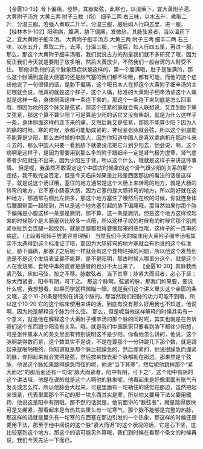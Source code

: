 【金匮10-15】脅下偏痛，發熱，其脈緊弦，此寒也，以溫藥下，宜大黃附子湯。
大黄附子汤方
大黄三两  附子三枚（炮）  细辛二两
右三味，以水五升，煮取二升，分温三服。若强人煮取二升半，分温三服，服后如人行四五里，进一服。
【桂林本9-102】阳明病，腹满，胁下偏痛，发微热，其脉弦紧者，当以温药下之，宜大黄附子细辛汤。
大黄附子细辛汤方
大黄三两 附子三两 细辛二两
右三味，以水五升，煮取二升，去滓，分温三服，一服后，如人行四五里，再进一服。
那么，那这个大黄附子细辛汤哦，我们就说古方的剂量我们就不多研究了哦，因为反正我们今天就是要附子放多哦，然后大黄放少，不然我们一般台湾的人耐受不住。
那他讲到他的这个脉象跟症状是这样的，第一个腹满哦，肚子是胀满的，那么这个胀满到底是大便塞的还是胀气塞的我们都不论哦，都有可能，而他的这个症状他说了一句很怪的话，是胁下偏痛，这个哦日本人在抓这个大黄附子细辛汤的主证哦就会说，他真的就是这个样子，这个人痛，标准的大黄附子细辛汤证这个人痛就是这样一条，身体侧面这样一条连下来的，那这个一条连下来到底是怎么回事哦，那因为他的这个脉又是弦紧，那这个弦紧的脉就会有人联想说，又连到胁下痛又弦紧，那这个算不算少阳？可是算是少阳的话它又没有柴胡，就是为什么这样子一条，身体侧面这样的连下来的痛，又然后脉又是弦紧，那能不能算少阳？因为人的痛的时候、寒的时候，脉都可能勒成紧的，神经紧张脉就会弦，所以这个到底能不能算是少阳，那么古时候的中国人，因为你知道中国人是喜欢拿病机在那边斗来斗去的，那么中国人只要一看到胁下就要设法把它斗到少阳去，他会说，啊，这个病啊是这样子，是因为需要用到那么多的附子跟细辛一定是肾气极为虚寒，肾气虚寒者少阳就生不出来，因为少阳生于肾，所以这个什么，哦就是这样子来讲这件事情。
但是呢，我虽然不敢否定这个中国古时候拿的这个肾气跟少阳的关系的那个连结，我不敢完全否定，但是今天临床如果是比较是西医那边的看法的话是这样子，就是说这个汤证哦，塞住的地方通常是这个大肠上来转弯的地方，就是大肠的转弯的地方，它不塞小肠塞大肠，因为它塞的是大肠转弯的地方，所以刚好就在这种地方，那通常右侧比左侧多，那这个地方塞住了哦然后在绞的时候，你就连身体后腰跟侧面一起绞到，所以是这个地方塞引起的胁下偏痛哦，那当然如果你那个胁下偏痛是小腹这样一条那是厥阴，那不算，这一条是厥阴。但是这个地方这样绞起来的时候那个是大肠塞到比较多一点哦，所以这样子绞的时候有的时候它那个肌肉紧张扯到会连腿一起绞到，就是连腿都觉得要缩起来的感觉哦，这样子的一连串的病症。（上段看视频手势更容易理解）
当然我们今天的临床用大黄附子细辛汤哦其实不太遇得到这个标准证了哦，那因为大肠转弯的地方塞就会有他说的这个标准证，胁下偏痛，那塞了之后呢一样就会有这个食物烂掉的问题，所以他这个发热到底是不是这个发烧表证都不能算，是不是阳明，那古时候人哪里分这个，就是这个人在发烧嘛，食物中毒的或者是感冒的也分不太出来了。
【金匮10-20】其脉数而紧乃弦，状如弓弦，按之不移。脉数弦者，当下其寒；脉紧大而迟者，必心下坚；脉大而紧者，阳中有阴，可下之。
那这个脉啊，弦紧的脉，那我们如果要，要说什么呢，我想想看，如果同学就稍微瞄一眼，就是我们这个讲义里头这个金匮的条文哦，这个10-20条是特别在讲这个脉的。那当然我们把脉的功力可能不到哦，所以这个10-20 它的这个临床使用来讲的话，到底有没有那么好用我也不知道，他说啊，因为他是解释这个脉为什么弦。
那么，但是呢当他这样解释的时候其实有一个意义，就是他在解释这个大黄附子细辛汤的那个脉的同时呢，其实也就是在告诉我们这个东西跟少阳没有关系。哦，就是我们中国医家只要看到胁下都往少阳想，可是张仲景本人的条文里面有特别说明这不是少阳，你看他怎么讲的，他说，这个脉啊跳得数而紧，这个数其实不是说，不是在算那个一分钟跳几下那个数，就是跳起来就啪啪啪的，你知道就是那个脉比较躁急的，然后绷紧的，他说很躁急而绷紧的脉，你把起来就会觉得是弦，然后按来按去那个脉都勒在那边。那果然是个弦脉，他说这个脉如果跳得躁急而弦的呢，他说“当下其寒”，然后呢他跳掉那个“紧大而迟”的那后面还有一句说“脉大而紧者，阳中有阴，可下之”，这个阳中有阴的这个讲法哦，他是在说的就是这个人啊他的脉象呢，他看起来是好像里面有胀气有发炎或怎么样，所以他脉会大起来，可是里面有一坨勒住的感觉在那边，虽然把起来很紧，代表里面那个不动的那一块东西其实是寒，所以你又要用下法又要用暖药，他说这是阳中有阴哦。那不然的话就是，他前面讲的“数弦者”，就是跳得很快可是又绷紧，那看起来是有热其实里头有一坨寒气，那个脉不能够是完整的热脉，那这样的话就是里头有一坨寒的东西塞在那边引发的一个热象，那这样的时候还是要用下法。那至于他中间说的这个脉“紧大而迟”的这个状况的话，它是心下坚，这比较塞到这个地方，那这个的话可能另外算哦，我们到时候在看那个条文的时候再说，我们今天先沾一下而已。
